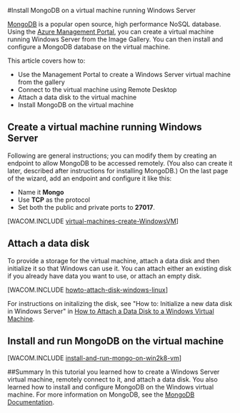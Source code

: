 <properties linkid="manage-windows-common-task-mongodb-vm" urlDisplayName="Install MongoDB" pageTitle="Install MongoDB on a Windows Server virtual machine" metaKeywords="Azure vm, Azure MongoDB, Azure remote desktop" description="Learn how to install MongoDB on an Azure VM running Windows Server." metaCanonical="" services="virtual-machines" documentationCenter="" title="Install MongoDB on a virtual machine running Windows Server in Azure" authors="kathydav" solutions="" manager="dongill" editor="tysonn" />

<tags ms.service="virtual-machines" ms.workload="infrastructure-services" ms.tgt_pltfrm="vm-windows" ms.devlang="na" ms.topic="article" ms.date="01/01/1900" ms.author="kathydav" />

#Install MongoDB on a virtual machine running Windows Server

[MongoDB][MongoDB] is a popular open source, high performance NoSQL database.  Using the [Azure Management Portal][AzureManagementPortal], you can create a virtual machine running Windows Server from the Image Gallery.  You can then install and configure a MongoDB database on the virtual machine.

This article covers how to:

- Use the Management Portal to create a Windows Server virtual machine from the gallery
- Connect to the virtual machine using Remote Desktop
- Attach a data disk to the virtual machine
- Install MongoDB on the virtual machine

## Create a virtual machine running Windows Server

Following are general instructions; you can modify them by creating an endpoint to allow MongoDB to be accessed remotely. (You also can create it later, described after instructions for installing MongoDB.) On the last page of the wizard, add an endpoint and configure it like this:

- Name it **Mongo**
- Use **TCP** as the protocol
- Set both the public and private ports to **27017**.
 
[WACOM.INCLUDE [virtual-machines-create-WindowsVM](../includes/virtual-machines-create-WindowsVM.md)]

## Attach a data disk
To provide a storage for the virtual machine, attach a data disk and then initialize it so that Windows can use it. You can attach either an existing disk if you already have data you want to use, or attach an empty disk.

[WACOM.INCLUDE [howto-attach-disk-windows-linux](../includes/howto-attach-disk-windows-linux.md)]

For instructions on initalizing the disk, see "How to: Initialize a new data disk in Windows Server" in [How to Attach a Data Disk to a Windows Virtual Machine](http://azure.microsoft.com/en-us/documentation/articles/storage-windows-attach-disk/).

## Install and run MongoDB on the virtual machine 

[WACOM.INCLUDE [install-and-run-mongo-on-win2k8-vm](../includes/install-and-run-mongo-on-win2k8-vm.md)]

##Summary
In this tutorial you learned how to create a Windows Server virtual machine, remotely connect to it, and attach a data disk.  You also learned how to install and configure MongoDB on the Windows virtual machine. For more information on MongoDB, see the [MongoDB Documentation][MongoDocs].

[MongoDocs]: http://www.mongodb.org/display/DOCS/Home
[MongoDB]: http://www.mongodb.org/
[AzureManagementPortal]: http://manage.windowsazure.com
